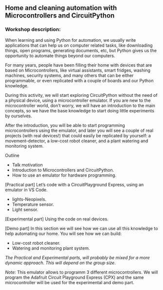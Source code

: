 ## Home and cleaning automation with Microcontrollers and CircuitPython

### Workshop description:

When learning and using Python for automation, we usually write applications
that can help us on computer related tasks, like downloading things,
open programs, generating documents, etc, but Python gives us the opportunity
to automate things beyond our computers.

For many years, people have been filling their home with devices that are
based on Microcontrollers, like virtual assistants, smart fridges,
washing machines, security systems, and many others that can be either
programmable, or even replicated with a couple of boards and our Python
knowledge.

During this activity, we will start exploring CircuitPython without the need
of a physical device, using a microcontroller emulator. 
If you are new to the microcontroller world, don’t worry, we will have an
introduction to the main concepts, so we have the base knowledge to start
doing little experiments by ourselves.

After the introduction, you will be able to start programming microcontrollers
using the emulator, and later you will see a couple of real projects
(with real devices!) that could easily be replicated by yourself:
a movement-detector, a low-cost robot cleaner, and a plant watering and
monitoring system.

Outline
- Talk motivation
- Introduction to Microcontrollers and CircuitPython. 
- How to use an emulator for hardware programming.

[Practical part] Let’s code with a CircuitPlayground Express, using an emulator
in VS Code. 
- lights-Neopixels. 
- Temperature sensor.
- Light sensor.

[Experimental part] Using the code on real devices.

[Demo part] In this section we will see how we can use all this knowledge to
help automating our home. You will see how we can build:

- Low-cost robot cleaner.
- Watering and monitoring plant system.


*The Practical and Experimental parts, will probably be mixed
for a more dynamic approach. This will depend on the group size*.

*Note:* This emulator allows to programm 3 different microcontrollers. 
We will program the Adafruit Circuit Playground Express (CPX)
and the same microcontroller will be used for the experimental and demo part.
